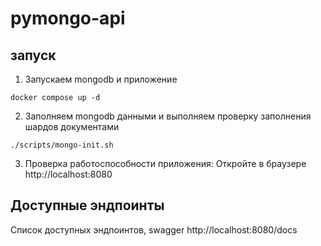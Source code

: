 # pymongo-api

## запуск

1. Запускаем mongodb и приложение

```shell
docker compose up -d
```

2. Заполняем mongodb данными и выполняем проверку заполнения шардов документами

```shell
./scripts/mongo-init.sh
```


3. Проверка работоспособности приложения:
Откройте в браузере http://localhost:8080

## Доступные эндпоинты

Список доступных эндпоинтов, swagger http://localhost:8080/docs

